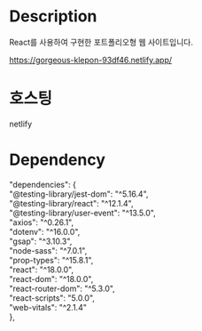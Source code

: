 # Description

React를 사용하여 구현한 포트폴리오형 웹 사이트입니다.

https://gorgeous-klepon-93df46.netlify.app/


# 호스팅

netlify
    
# Dependency

"dependencies": {   
    "@testing-library/jest-dom": "^5.16.4",   
    "@testing-library/react": "^12.1.4",   
    "@testing-library/user-event": "^13.5.0",   
    "axios": "^0.26.1",   
    "dotenv": "^16.0.0",   
    "gsap": "^3.10.3",   
    "node-sass": "^7.0.1",   
    "prop-types": "^15.8.1",   
    "react": "^18.0.0",   
    "react-dom": "^18.0.0",   
    "react-router-dom": "^5.3.0",   
    "react-scripts": "5.0.0",   
    "web-vitals": "^2.1.4"   
  },   
